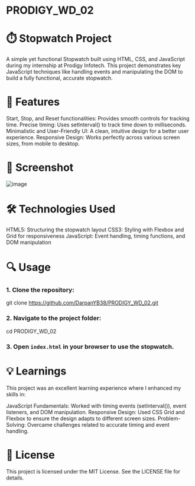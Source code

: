 # PRODIGY_WD_02

# ⏱️ Stopwatch Project
A simple yet functional Stopwatch built using HTML, CSS, and JavaScript during my internship at Prodigy Infotech. This project demonstrates key JavaScript techniques like handling events and manipulating the DOM to build a fully functional, accurate stopwatch.

# 🚀 Features
Start, Stop, and Reset functionalities: Provides smooth controls for tracking time.
Precise timing: Uses setInterval() to track time down to milliseconds.
Minimalistic and User-Friendly UI: A clean, intuitive design for a better user experience.
Responsive Design: Works perfectly across various screen sizes, from mobile to desktop.
# 📸 Screenshot
![image](https://github.com/user-attachments/assets/a5e830ca-9ede-48bd-a60f-ee66882cf372)

# 🛠️ Technologies Used
HTML5: Structuring the stopwatch layout
CSS3: Styling with Flexbox and Grid for responsiveness
JavaScript: Event handling, timing functions, and DOM manipulation

# 🔍 Usage
### 1. Clone the repository:
git clone https://github.com/DarpanYB38/PRODIGY_WD_02.git

### 2. Navigate to the project folder:
cd PRODIGY_WD_02

### 3. Open `index.html` in your browser to use the stopwatch.

# 💡 Learnings
This project was an excellent learning experience where I enhanced my skills in:

JavaScript Fundamentals: Worked with timing events (setInterval()), event listeners, and DOM manipulation.
Responsive Design: Used CSS Grid and Flexbox to ensure the design adapts to different screen sizes.
Problem-Solving: Overcame challenges related to accurate timing and event handling.

# 📝 License
This project is licensed under the MIT License. See the LICENSE file for details.

